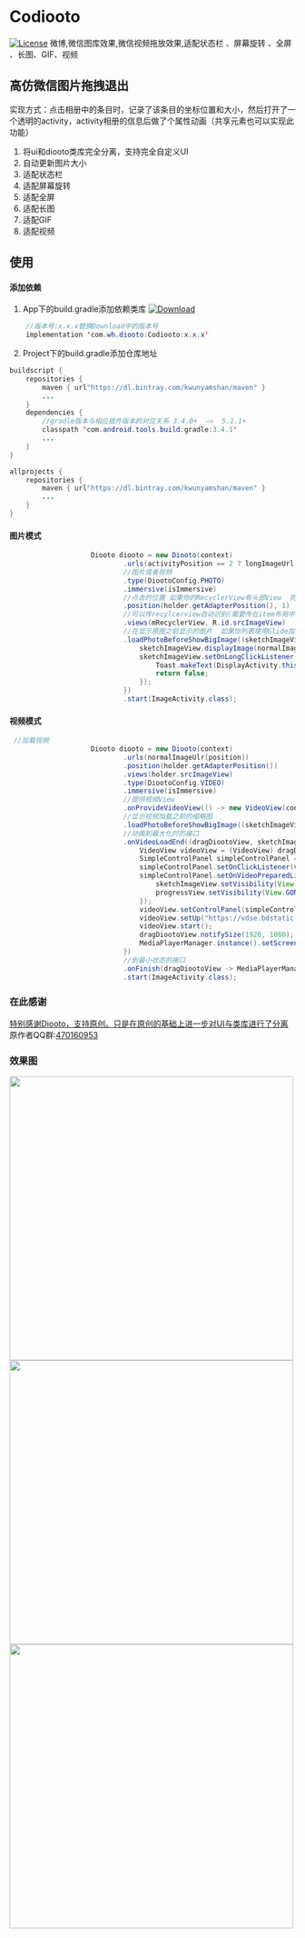 # Codiooto
[![License](https://img.shields.io/badge/License%20-Apache%202-337ab7.svg)](https://www.apache.org/licenses/LICENSE-2.0)
微博,微信图库效果,微信视频拖放效果,适配状态栏 、屏幕旋转 、全屏 、长图、GIF、视频
## 高仿微信图片拖拽退出
实现方式：点击相册中的条目时，记录了该条目的坐标位置和大小，然后打开了一个透明的activity，activity相册的信息后做了个属性动画（共享元素也可以实现此功能）
1. 将ui和diooto类库完全分离，支持完全自定义UI
2. 自动更新图片大小
3. 适配状态栏
4. 适配屏幕旋转
5. 适配全屏
6. 适配长图
7. 适配GIF
8. 适配视频
## 使用
#### 添加依赖 
1. App下的build.gradle添加依赖类库  [ ![Download](https://api.bintray.com/packages/kwunyamshan/maven/Codiooto/images/download.svg?version=1.0.0) ](https://bintray.com/kwunyamshan/maven/Codiooto/1.0.0/link)
```Java
    //版本号:x.x.x替换Download中的版本号
    implementation 'com.wh.diooto:Codiooto:x.x.x'
```
2. Project下的build.gradle添加仓库地址
```Java
buildscript {
    repositories {
        maven { url"https://dl.bintray.com/kwunyamshan/maven" }    
        ...
    }
    dependencies {
        //gradle版本与相应插件版本的对应关系 3.4.0+  —>  5.1.1+
        classpath 'com.android.tools.build:gradle:3.4.1'
        ...
    }
}

allprojects {
    repositories {
        maven { url"https://dl.bintray.com/kwunyamshan/maven" }
        ...
    }
}
```
#### 图片模式
```Java
                    Diooto diooto = new Diooto(context)
                            .urls(activityPosition == 2 ? longImageUrl : normalImageUlr)
                            //图片或者视频
                            .type(DiootoConfig.PHOTO)
                            .immersive(isImmersive)
                            //点击的位置 如果你的RecyclerView有头部View  则使用 .position(holder.getAdapterPosition(),headSize) headSize为头部布局数量
                            .position(holder.getAdapterPosition(), 1)
                            //可以传recylcerview自动识别(需要传在item布局中的viewId)  也可以手动传view数组
                            .views(mRecyclerView, R.id.srcImageView)
                            //在显示原图之前显示的图片  如果你列表使用Glide加载  这里也使用Glide加载
                            .loadPhotoBeforeShowBigImage((sketchImageView, position12) -> {
                                sketchImageView.displayImage(normalImageUlr[position]);
                                sketchImageView.setOnLongClickListener(v -> {
                                    Toast.makeText(DisplayActivity.this, "Long click", Toast.LENGTH_SHORT).show();
                                    return false;
                                });
                            })
                            .start(ImageActivity.class);
```
#### 视频模式
```Java
 //加载视频
                    Diooto diooto = new Diooto(context)
                            .urls(normalImageUlr[position])
                            .position(holder.getAdapterPosition())
                            .views(holder.srcImageView)
                            .type(DiootoConfig.VIDEO)
                            .immersive(isImmersive)
                            //提供视频View
                            .onProvideVideoView(() -> new VideoView(context))
                            //显示视频加载之前的缩略图
                            .loadPhotoBeforeShowBigImage((sketchImageView, position13) -> sketchImageView.displayImage(normalImageUlr[position]))
                            //动画到最大化时的接口
                            .onVideoLoadEnd((dragDiootoView, sketchImageView, progressView) -> {
                                VideoView videoView = (VideoView) dragDiootoView.getContentView();
                                SimpleControlPanel simpleControlPanel = new SimpleControlPanel(context);
                                simpleControlPanel.setOnClickListener(v -> dragDiootoView.backToMin());
                                simpleControlPanel.setOnVideoPreparedListener(() -> {
                                    sketchImageView.setVisibility(View.GONE);
                                    progressView.setVisibility(View.GONE);
                                });
                                videoView.setControlPanel(simpleControlPanel);
                                videoView.setUp("https://vdse.bdstatic.com//28df11aa5252020ace6fa4321f5a50e3.mp4?authorization=bce-auth-v1/fb297a5cc0fb434c971b8fa103e8dd7b/2017-05-11T09:02:31Z/-1//b3d16a3d534465108ca76bf89d90f86e5b1be6543119a9d864b6d3c315251725");
                                videoView.start();
                                dragDiootoView.notifySize(1920, 1080);
                                MediaPlayerManager.instance().setScreenScale(ScaleType.SCALE_CENTER_CROP);
                            })
                            //到最小状态的接口
                            .onFinish(dragDiootoView -> MediaPlayerManager.instance().releasePlayerAndView(context))
                            .start(ImageActivity.class);
```
### 在此感谢
  [特别感谢Diooto，支持原创。只是在原创的基础上进一步对UI与类库进行了分离](https://github.com/moyokoo/Diooto)
  原作者QQ群:[470160953](http://qm.qq.com/cgi-bin/qm/qr?k=PfTIlZp3p1_VBZwOMq_iFRBE6Xn89uz8)

### 效果图
  <img src="https://github.com/moyokoo/Media/blob/master/diooto1.gif?raw=true" height="500"/><img src="https://github.com/moyokoo/Media/blob/master/diooto2.gif?raw=true" height="500"/><img src="https://github.com/moyokoo/Media/blob/master/diooto3.gif?raw=true" height="500"/>